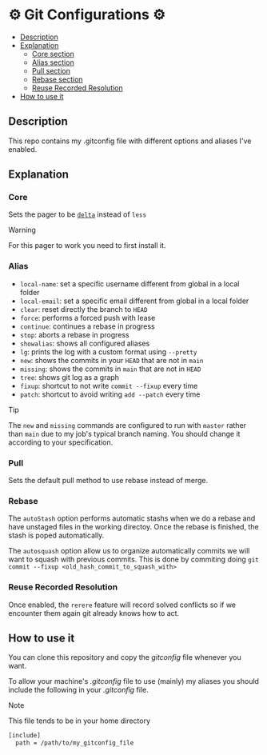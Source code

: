 # ⚙️ Git Configurations ⚙️

- [Description](#description)
- [Explanation](#explanation)
    - [Core section](#core)
    - [Alias section](#alias)
    - [Pull section](#pull)
    - [Rebase section](#rebase)
    - [Reuse Recorded Resolution](#rerere)
- [How to use it](#how-to-use-it)

<a name="description"></a>
## Description

This repo contains my .gitconfig file with different options and aliases I've enabled. 

<a name="explanation"></a>
## Explanation

<a name="core"></a>
### Core

Sets the pager to be [`delta`](https://github.com/dandavison/delta) instead of `less`

> [!WARNING]
> For this pager to work you need to first install it.

<a name="alias"></a>
### Alias

- `local-name`: set a specific username different from global in a local folder
- `local-email`: set a specific email different from global in a local folder
- `clear`: reset directly the branch to `HEAD`
- `force`: performs a forced push with lease
- `continue`: continues a rebase in progress
- `stop`: aborts a rebase in progress
- `showalias`: shows all configured aliases
- `lg`: prints the log with a custom format using `--pretty`
- `new`: shows the commits in your `HEAD` that are not in `main`
- `missing`: shows the commits in `main` that are not in `HEAD`
- `tree`: shows git log as a graph
- `fixup`: shortcut to not write `commit --fixup` every time
- `patch`: shortcut to avoid writing `add --patch` every time

> [!TIP]
> The `new` and `missing` commands are configured to run with `master` rather than `main` due to my job's typical branch naming.
> You should change it according to your specification.

<a name="pull"></a>
### Pull

Sets the default pull method to use rebase instead of merge.

<a name="rebase"></a>
### Rebase

The `autoStash` option performs automatic stashs when we do a rebase and have unstaged files in the working directoy. Once the rebase is finished, the stash is poped automatically.

The `autosquash` option allow us to organize automatically commits we will want to squash with previous commits. This is done by commiting doing `git commit --fixup <old_hash_commit_to_squash_with>`

<a name="rerere"></a>
### Reuse Recorded Resolution

Once enabled, the `rerere` feature will record solved conflicts so if we encounter them again git already knows how to act.

<a name="how-to-use-it"></a>
## How to use it

You can clone this repository and copy the _gitconfig_ file whenever you want.

To allow your machine's _.gitconfig_ file to use (mainly) my aliases you should include the following in your _.gitconfig_ file. 

> [!NOTE]
> This file tends to be in your home directory

```bash
[include]
  path = /path/to/my_gitconfig_file
```
